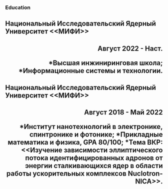<h3 align="left"> Education
<h2 align="left">Национальный Исследовательский Ядерный Университет <<МИФИ>>
<h2 align="right">Август 2022 - Наст.
 </p>
  *Высшая инжиниринговая школа; 
  *Информационные системы и технологии.

<h2 align="left">Национальный Исследовательский Ядерный Университет <<МИФИ>>
<h2 align="right">Август 2018 - Май 2022
 </p>
  *Институт нанотехнологий в электронике, спинтронике и фотонике; 
  *Прикладные математика и физика,  GPA 80/100; 
  *Тема ВКР: <<Изучение зависимости эллиптического потока идентифицированных адронов от энергии сталкивающихся ядер в области работы ускорительных комплексов Nuclotron-NICA>>.


